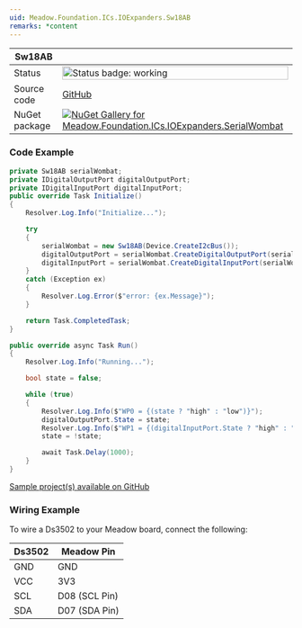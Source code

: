 ```yaml
---
uid: Meadow.Foundation.ICs.IOExpanders.Sw18AB
remarks: *content
---
```


| Sw18AB | |
|--------|--------|
| Status | <img src="https://img.shields.io/badge/Working-brightgreen" style="width: auto; height: -webkit-fill-available;" alt="Status badge: working" /> |
| Source code | [GitHub](https://github.com/WildernessLabs/Meadow.Foundation/tree/main/Source/Meadow.Foundation.Peripherals/ICs.IOExpanders.SerialWombat) |
| NuGet package | <a href="https://www.nuget.org/packages/Meadow.Foundation.ICs.IOExpanders.SerialWombat/" target="_blank"><img src="https://img.shields.io/nuget/v/Meadow.Foundation.ICs.IOExpanders.SerialWombat.svg?label=Meadow.Foundation.ICs.IOExpanders.SerialWombat" alt="NuGet Gallery for Meadow.Foundation.ICs.IOExpanders.SerialWombat" /></a> |

### Code Example

```csharp
private Sw18AB serialWombat;
private IDigitalOutputPort digitalOutputPort;
private IDigitalInputPort digitalInputPort;
public override Task Initialize()
{
    Resolver.Log.Info("Initialize...");

    try
    {
        serialWombat = new Sw18AB(Device.CreateI2cBus());
        digitalOutputPort = serialWombat.CreateDigitalOutputPort(serialWombat.Pins.WP0);
        digitalInputPort = serialWombat.CreateDigitalInputPort(serialWombat.Pins.WP1);
    }
    catch (Exception ex)
    {
        Resolver.Log.Error($"error: {ex.Message}");
    }

    return Task.CompletedTask;
}

public override async Task Run()
{
    Resolver.Log.Info("Running...");

    bool state = false;

    while (true)
    {
        Resolver.Log.Info($"WP0 = {(state ? "high" : "low")}");
        digitalOutputPort.State = state;
        Resolver.Log.Info($"WP1 = {(digitalInputPort.State ? "high" : "low")}");
        state = !state;

        await Task.Delay(1000);
    }
}

```

[Sample project(s) available on GitHub](https://github.com/WildernessLabs/Meadow.Foundation/tree/main/Source/Meadow.Foundation.Peripherals/ICs.IOExpanders.SerialWombat/Samples/Sw18AB_Sample)

### Wiring Example

To wire a Ds3502 to your Meadow board, connect the following:

| Ds3502  | Meadow Pin    |
|---------|---------------|
| GND     | GND           |
| VCC     | 3V3           |
| SCL     | D08 (SCL Pin) |
| SDA     | D07 (SDA Pin) |
